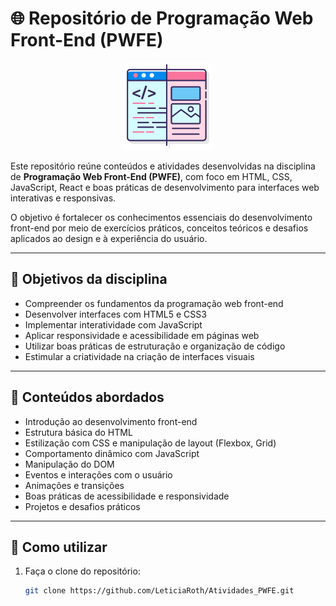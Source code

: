 # 🌐 Repositório de Programação Web Front-End (PWFE)

<p align="center">
  <img src="Logo_PWFE/PWFE.png" alt="Ícone de Front-End" width="140">
</p>

Este repositório reúne conteúdos e atividades desenvolvidas na disciplina de **Programação Web Front-End (PWFE)**, com foco em HTML, CSS, JavaScript, React e boas práticas de desenvolvimento para interfaces web interativas e responsivas.

O objetivo é fortalecer os conhecimentos essenciais do desenvolvimento front-end por meio de exercícios práticos, conceitos teóricos e desafios aplicados ao design e à experiência do usuário.

---

## 🎯 Objetivos da disciplina

- Compreender os fundamentos da programação web front-end  
- Desenvolver interfaces com HTML5 e CSS3  
- Implementar interatividade com JavaScript  
- Aplicar responsividade e acessibilidade em páginas web  
- Utilizar boas práticas de estruturação e organização de código  
- Estimular a criatividade na criação de interfaces visuais  

---

## 🧠 Conteúdos abordados

- Introdução ao desenvolvimento front-end  
- Estrutura básica do HTML  
- Estilização com CSS e manipulação de layout (Flexbox, Grid)  
- Comportamento dinâmico com JavaScript  
- Manipulação do DOM  
- Eventos e interações com o usuário  
- Animações e transições  
- Boas práticas de acessibilidade e responsividade  
- Projetos e desafios práticos  

---

## 🚀 Como utilizar

1. Faça o clone do repositório:
   ```bash
   git clone https://github.com/LeticiaRoth/Atividades_PWFE.git
